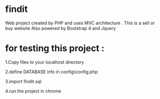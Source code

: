 # findit
Web project created by PHP and uses MVC architecture . 
This is a sell or buy website 
Also powered by Bootstrap 4 and Jquery

# for testing this project : 


1.Copy files to your localhost directory 

2.define DATABASE info in config\config.php

3.import findit.sql 

4.run the project in chrome  
